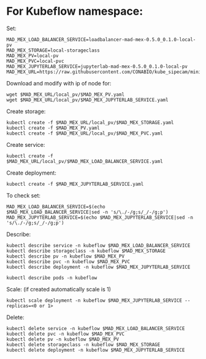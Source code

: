 # For Kubeflow namespace:

Set:

```
MAD_MEX_LOAD_BALANCER_SERVICE=loadbalancer-mad-mex-0.5.0_0.1.0-local-pv
MAD_MEX_STORAGE=local-storageclass
MAD_MEX_PV=local-pv
MAD_MEX_PVC=local-pvc
MAD_MEX_JUPYTERLAB_SERVICE=jupyterlab-mad-mex-0.5.0_0.1.0-local-pv
MAD_MEX_URL=https://raw.githubusercontent.com/CONABIO/kube_sipecam/minikube_sipecam/master/deployments/MAD_Mex/
```

Download and modify with ip of node for:

```
wget $MAD_MEX_URL/local_pv/$MAD_MEX_PV.yaml
wget $MAD_MEX_URL/local_pv/$MAD_MEX_JUPYTERLAB_SERVICE.yaml
```

Create storage:

```
kubectl create -f $MAD_MEX_URL/local_pv/$MAD_MEX_STORAGE.yaml
kubectl create -f $MAD_MEX_PV.yaml
kubectl create -f $MAD_MEX_URL/local_pv/$MAD_MEX_PVC.yaml
```

Create service:

```
kubectl create -f $MAD_MEX_URL/local_pv/$MAD_MEX_LOAD_BALANCER_SERVICE.yaml
```

Create deployment:

```
kubectl create -f $MAD_MEX_JUPYTERLAB_SERVICE.yaml
```

To check set:

```
MAD_MEX_LOAD_BALANCER_SERVICE=$(echo $MAD_MEX_LOAD_BALANCER_SERVICE|sed -n 's/\./-/g;s/_/-/g;p')
MAD_MEX_JUPYTERLAB_SERVICE=$(echo $MAD_MEX_JUPYTERLAB_SERVICE|sed -n 's/\./-/g;s/_/-/g;p')
```

Describe:

```
kubectl describe service -n kubeflow $MAD_MEX_LOAD_BALANCER_SERVICE
kubectl describe storageclass -n kubeflow $MAD_MEX_STORAGE
kubectl describe pv -n kubeflow $MAD_MEX_PV
kubectl describe pvc -n kubeflow $MAD_MEX_PVC
kubectl describe deployment -n kubeflow $MAD_MEX_JUPYTERLAB_SERVICE
```

```
kubectl describe pods -n kubeflow
```

Scale: (if created automatically scale is 1)

```
kubectl scale deployment -n kubeflow $MAD_MEX_JUPYTERLAB_SERVICE --replicas=<0 or 1>
```

Delete:

```
kubectl delete service -n kubeflow $MAD_MEX_LOAD_BALANCER_SERVICE
kubectl delete pvc -n kubeflow $MAD_MEX_PVC
kubectl delete pv -n kubeflow $MAD_MEX_PV
kubectl delete storageclass -n kubeflow $MAD_MEX_STORAGE
kubectl delete deployment -n kubeflow $MAD_MEX_JUPYTERLAB_SERVICE
```
